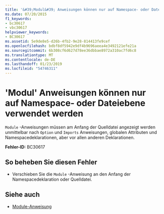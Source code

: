 ```yaml
---
title: '&#39;Modul&#39; Anweisungen können nur auf Namespace- oder Dateiebene verwendet werden'
ms.date: 07/20/2015
f1_keywords:
- bc30617
- vbc30617
helpviewer_keywords:
- BC30617
ms.assetid: 5e9de8e5-d26b-4fb2-9e28-814413fe9cef
ms.openlocfilehash: bdbf8df5942e9df4b9696aeea4e3492121efe21a
ms.sourcegitcommit: 6b308cf6d627d78ee36dbbae8972a310ac7fd6c8
ms.translationtype: MT
ms.contentlocale: de-DE
ms.lasthandoff: 01/23/2019
ms.locfileid: "54746311"
---
```

# <a name="39module39-statements-can-occur-only-at-file-or-namespace-level"></a>&#39;Modul&#39; Anweisungen können nur auf Namespace- oder Dateiebene verwendet werden
`Module` -Anweisungen müssen am Anfang der Quelldatei angezeigt werden unmittelbar nach `Option` und `Imports` Anweisungen, globalen Attributen und Namespacedeklarationen, aber vor allen anderen Deklarationen.  
  
 **Fehler-ID:** BC30617  
  
## <a name="to-correct-this-error"></a>So beheben Sie diesen Fehler  
  
-   Verschieben Sie die `Module` -Anweisung an den Anfang der Namespacedeklaration oder Quelldatei.  
  
## <a name="see-also"></a>Siehe auch
- [Module-Anweisung](../../../visual-basic/language-reference/statements/module-statement.md)
